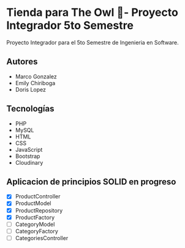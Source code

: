 ﻿
# Tienda para The Owl 🦉- Proyecto Integrador 5to Semestre

Proyecto Integrador para el 5to Semestre de Ingenieria en Software. 




## Autores

- Marco Gonzalez
- Emily Chiriboga
- Doris Lopez

## Tecnologías
- PHP
- MySQL
- HTML
- CSS
- JavaScript
- Bootstrap
- Cloudinary

## Aplicacion de principios SOLID en progreso
- [x] ProductController
- [x] ProductModel
- [x] ProductRepository
- [x] ProductFactory 
- [ ] CategoryModel
- [ ] CategoryFactory
- [ ] CategoriesController 
